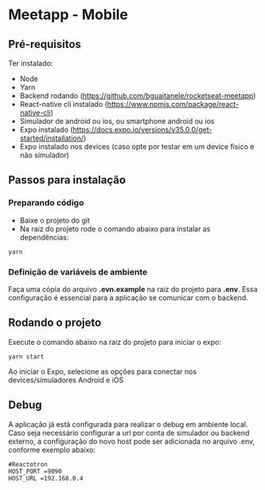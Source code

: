 # Meetapp - Mobile

## Pré-requisitos

Ter instalado:

- Node
- Yarn
- Backend rodando (https://github.com/bguaitanele/rocketseat-meetapp)
- React-native cli instalado (https://www.npmjs.com/package/react-native-cli)
- Simulador de android ou ios, ou smartphone android ou ios
- Expo instalado (https://docs.expo.io/versions/v35.0.0/get-started/installation/)
- Expo instalado nos devices (caso opte por testar em um device físico e não simulador)

## Passos para instalação

### Preparando código

- Baixe o projeto do git
- Na raiz do projeto rode o comando abaixo para instalar as dependências:

```
yarn
```

### Definição de variáveis de ambiente

Faça uma cópia do arquivo **.evn.example** na raiz do projeto para **.env**. Essa configuração é essencial para a aplicação se comunicar com o backend.

## Rodando o projeto

Execute o comando abaixo na raiz do projeto para iniciar o expo:

```
yarn start
```

Ao iniciar o Expo, selecione as opções para conectar nos devices/simuladores Android e iOS

## Debug

A aplicação já está configurada para realizar o debug em ambiente local. Caso seja necessário configurar a url por conta de simulador ou backend externo, a configuração do novo host pode ser adicionada no arquivo .env, conforme exemplo abaixo:

```
#Reactotron
HOST_PORT =9090
HOST_URL =192.168.0.4
```

